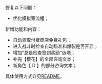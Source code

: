 修复以下问题：

- 优化模拟室流程；

新增功能和内容：

- 自动领取付费商店免费礼包；
- 进入战斗时检查自动瞄准和爆裂是否开启；
- 增加“总是检查签到奖励”选项；
- 补完【樱花】的全部咨询文本；
- 新角色【 D 】的部分咨询文本；

具体使用方式详见[README](https://github.com/Zebartin/autoxjs-scripts/blob/master/NIKKE/README.md)。
